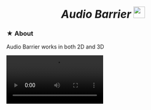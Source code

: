 <h1><div align="center"><i> Audio Barrier </i><img height="30px" position="" src="https://github.com/Yunasawa/YNL-Audio/assets/113672166/2bb91d4e-d811-472a-800c-e34a62a59ed7" alt="script"></div></h1>

<h3> ★ About </h3>

Audio Barrier works in both 2D and 3D 

<video width="50%" src="https://github.com/Yunasawa/YNL-Audio/assets/113672166/4144169d-2541-4c29-b7f9-43d0d51c2494" alt="hello">
